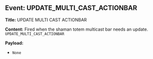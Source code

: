 ## Event: UPDATE_MULTI_CAST_ACTIONBAR

**Title:** UPDATE MULTI CAST ACTIONBAR

**Content:**
Fired when the shaman totem multicast bar needs an update.
`UPDATE_MULTI_CAST_ACTIONBAR`

**Payload:**
- `None`